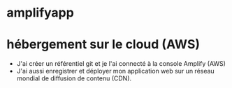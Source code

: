 # amplifyapp 
# hébergement sur le cloud (AWS)

- J'ai créer un référentiel git et je l'ai connecté à la console Amplify (AWS)
- J'ai aussi enregistrer et déployer mon application web sur un réseau mondial de diffusion de contenu (CDN).
